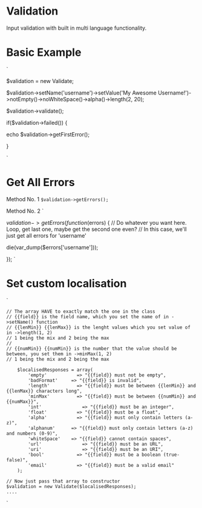# Validation
Input validation with built in multi language functionality.

# Basic Example
`


$validation = new Validate;

$validation->setName('username')->setValue('My Awesome Username!')->notEmpty()->noWhiteSpace()->alpha()->length(2, 20);

$validation->validate();


if($validation->failed()) {

  echo $validation->getFirstError();
  
}



`
# Get All Errors

Method No. 1
`$validation->getErrors();`

Method No. 2
`

$validation->getErrors(function($errors) {
  // Do whatever you want here. Loop, get last one, maybe get the second one even?
  // In this case, we'll just get all errors for 'username'
  
  die(var_dump($errors['username']));
  
});
`

# Set custom localisation
`

    // The array HAVE to exactly match the one in the class
    // {{field}} is the field name, which you set the name of in ->setName() function
    // {{lenMin}} {{lenMax}} is the lenght values which you set value of in ->length(1, 2)
    // 1 being the mix and 2 being the max
    //
    // {{numMin}} {{numMin}} is the number that the value should be between, you set them in ->minMax(1, 2)
    // 1 being the mix and 2 being the max

		$localisedResponses = array(
			'empty'			  => "{{field}} must not be empty",
			'badFormat'		=> "{{field}} is invalid",
			'length'		  => "{{field}} must be between {{lenMin}} and {{lenMax}} characters long",
			'minMax'		  => "{{field}} must be between {{numMin}} and {{numMax}}",
			'int'			    => "{{field}} must be an integer",
			'float'			  => "{{field}} must be a float",
			'alpha'			  => "{{field}} must only contain letters (a-z)",
			'alphanum'		=> "{{field}} must only contain letters (a-z) and numbers (0-9)",
			'whiteSpace'	=> "{{field}} cannot contain spaces",
			'url'			    => "{{field}} must be an URL",
			'uri'			    => "{{field}} must be an URI",
			'bool'			  => "{{field}} must be a boolean (true-false)",
			'email'			  => "{{field}} must be a valid email"
		);

    // Now just pass that array to constructor
    $validation = new Validate($localisedResponses);
    ....
`


















